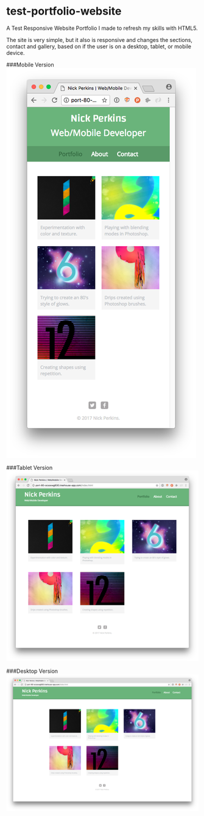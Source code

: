 # test-portfolio-website

A Test Responsive Website Portfolio I made to refresh my skills with HTML5.

The site is very simple, but it also is responsive and changes the sections, contact and gallery, based on if the user is on a desktop, tablet, or mobile device.

###Mobile Version
![](testPortfolioMobile.png)

###Tablet Version
![](testPortfolioTablet.png)

###Desktop Version
![](testPortfolioDesktop.png)
